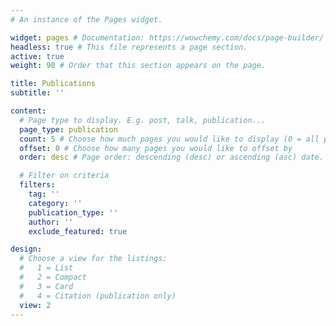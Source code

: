 ```yaml
---
# An instance of the Pages widget.

widget: pages # Documentation: https://wowchemy.com/docs/page-builder/
headless: true # This file represents a page section.
active: true
weight: 90 # Order that this section appears on the page.

title: Publications
subtitle: ''

content:
  # Page type to display. E.g. post, talk, publication...
  page_type: publication
  count: 5 # Choose how much pages you would like to display (0 = all pages)  
  offset: 0 # Choose how many pages you would like to offset by
  order: desc # Page order: descending (desc) or ascending (asc) date.

  # Filter on criteria
  filters:
    tag: ''
    category: ''
    publication_type: ''
    author: ''
    exclude_featured: true

design:
  # Choose a view for the listings:
  #   1 = List
  #   2 = Compact
  #   3 = Card
  #   4 = Citation (publication only)
  view: 2
---
```

